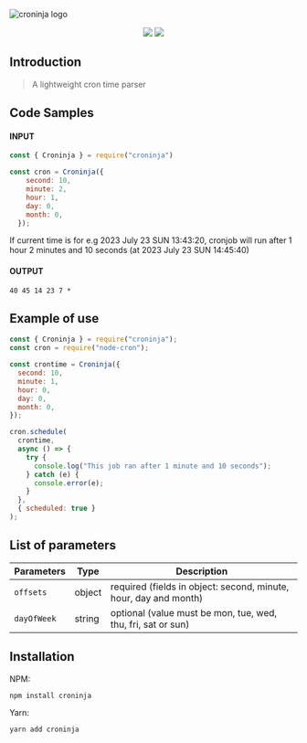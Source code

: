 
![croninja logo](https://github.com/NikaKereselidze/croninja/assets/71851989/b492936f-42e5-4fb8-88c5-de8f8d6807c1)
<p align="center" style="margin: 0px auto; margin-top: 15px; max-width: 600px">
    <a href="https://npmjs.com/package/croninja"><img src="https://img.shields.io/npm/v/croninja"></a>
    <a href="#"><img src="https://img.shields.io/npm/dt/croninja"/></a>
</p>

## Introduction

> A lightweight cron time parser

## Code Samples

#### INPUT
```js
const { Croninja } = require("croninja")

const cron = Croninja({
    second: 10,
    minute: 2,
    hour: 1,
    day: 0,
    month: 0,
  });
```

If current time is for e.g 2023 July 23 SUN 13:43:20, cronjob will run after 1 hour 2 minutes and 10 seconds (at 2023 July 23 SUN 14:45:40)

#### OUTPUT
```
40 45 14 23 7 * 
```

## Example of use
```js
const { Croninja } = require("croninja");
const cron = require("node-cron");

const crontime = Croninja({
  second: 10,
  minute: 1,
  hour: 0,
  day: 0,
  month: 0,
});

cron.schedule(
  crontime,
  async () => {
    try {
      console.log("This job ran after 1 minute and 10 seconds");
    } catch (e) {
      console.error(e);
    }
  },
  { scheduled: true }
);
```

## List of parameters


| Parameters  | Type |Description |
| ------------- | ------------- | ------------- |
| `offsets`  | object | required (fields in object: second, minute, hour, day and month) |
| `dayOfWeek`  | string | optional (value must be mon, tue, wed, thu, fri, sat or sun) |

## Installation

NPM:

```
npm install croninja
```

Yarn:

```
yarn add croninja
```
